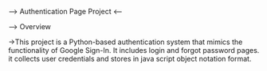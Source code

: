 --> Authentication Page Project <--

--> Overview 

->This project is a Python-based authentication system that mimics the functionality of Google Sign-In. It includes login and forgot password pages. it collects user credentials and stores in java script object notation format.
